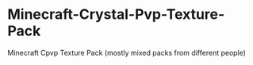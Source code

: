 # Minecraft-Crystal-Pvp-Texture-Pack
Minecraft Cpvp Texture Pack (mostly mixed packs from different people)

